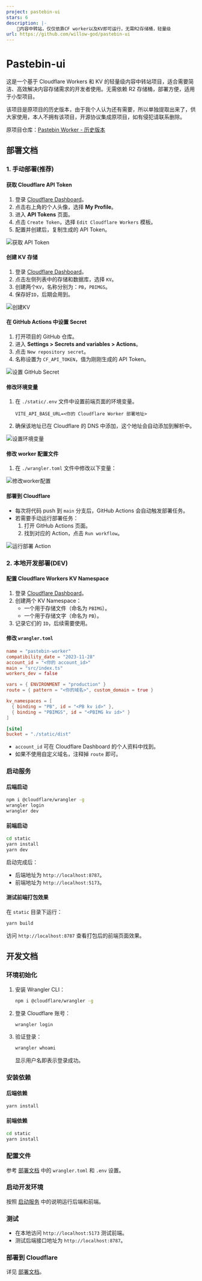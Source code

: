 ```yaml
---
project: pastebin-ui
stars: 6
description: |-
    💼内容中转站，仅仅依靠CF worker以及KV即可运行，无需R2存储桶，轻量级
url: https://github.com/willow-god/pastebin-ui
---
```


# Pastebin-ui

这是一个基于 Cloudflare Workers 和 KV 的轻量级内容中转站项目，适合需要简洁、高效解决内容存储需求的开发者使用。无需依赖 R2 存储桶，部署方便，适用于小型项目。

该项目是原项目的历史版本，由于我个人认为还有需要，所以单独提取出来了，供大家使用，本人不拥有该项目，开源协议集成原项目，如有侵犯请联系删除。

原项目仓库：[Pastebin Worker - 历史版本](https://github.com/xiadd/pastebin-worker)

## 部署文档

### 1. 手动部署(推荐)

#### 获取 Cloudflare API Token

1. 登录 [Cloudflare Dashboard](https://dash.cloudflare.com/)。
2. 点击右上角的个人头像，选择 **My Profile**。
3. 进入 **API Tokens** 页面。
4. 点击 `Create Token`，选择 `Edit Cloudflare Workers` 模板。
5. 配置并创建后，复制生成的 API Token。

![获取 API Token](./docs/get_api.png)

#### 创建 KV 存储

1. 登录 [Cloudflare Dashboard](https://dash.cloudflare.com/)。
2. 点击左侧列表中的存储和数据库，选择 `KV`。
3. 创建两个`KV`，名称分别为：`PB`，`PBIMGS`。
4. 保存好`ID`，后期会用到。
   
![创建KV](/docs/create_kv.png)

#### 在 GitHub Actions 中设置 Secret

1. 打开项目的 GitHub 仓库。
2. 进入 **Settings > Secrets and variables > Actions**。
3. 点击 `New repository secret`。
4. 名称设置为 `CF_API_TOKEN`，值为刚刚生成的 API Token。

![设置 GitHub Secret](./docs/set_secret.png)

#### 修改环境变量

1. 在 `./static/.env` 文件中设置前端页面的环境变量。
   ```env
   VITE_API_BASE_URL=<你的 Cloudflare Worker 部署地址>
   ```
2. 确保该地址已在 Cloudflare 的 DNS 中添加，这个地址会自动添加到解析中。

![设置环境变量](./docs/set_env.png)

#### 修改 worker 配置文件

1. 在 `./wrangler.toml` 文件中修改以下变量：

![修改worker配置](./docs//set_worker_env.png)

#### 部署到 Cloudflare

- 每次将代码 push 到 `main` 分支后，GitHub Actions 会自动触发部署任务。
- 若需要手动运行部署任务：
  1. 打开 GitHub Actions 页面。
  2. 找到对应的 Action，点击 `Run workflow`。

![运行部署 Action](./docs/run_action.png)

### 2. 本地开发部署(DEV)

#### 配置 Cloudflare Workers KV Namespace

1. 登录 [Cloudflare Dashboard](https://dash.cloudflare.com/)。
2. 创建两个 KV Namespace：
   - 一个用于存储文件（命名为 `PBIMG`）。
   - 一个用于存储文字（命名为 `PB`）。
3. 记录它们的 `ID`，后续需要使用。

#### 修改 `wrangler.toml`

```toml
name = "pastebin-worker"
compatibility_date = "2023-11-28"
account_id = "<你的 account_id>"
main = "src/index.ts"
workers_dev = false

vars = { ENVIRONMENT = "production" }
route = { pattern = "<你的域名>", custom_domain = true }

kv_namespaces = [
  { binding = "PB", id = "<PB kv id>" },
  { binding = "PBIMGS", id = "<PBIMG kv id>" }
]

[site]
bucket = "./static/dist"
```

- `account_id` 可在 Cloudflare Dashboard 的个人资料中找到。
- 如果不使用自定义域名，注释掉 `route` 即可。

### 启动服务

#### 后端启动

```bash
npm i @cloudflare/wrangler -g
wrangler login
wrangler dev
```

#### 前端启动

```bash
cd static
yarn install
yarn dev
```

启动完成后：
- 后端地址为 `http://localhost:8787`。
- 前端地址为 `http://localhost:5173`。

#### 测试前端打包效果

在 `static` 目录下运行：

```bash
yarn build
```

访问 `http://localhost:8787` 查看打包后的前端页面效果。

## 开发文档

### 环境初始化

1. 安装 Wrangler CLI：

   ```bash
   npm i @cloudflare/wrangler -g
   ```

2. 登录 Cloudflare 账号：

   ```bash
   wrangler login
   ```

3. 验证登录：

   ```bash
   wrangler whoami
   ```

   显示用户名即表示登录成功。

### 安装依赖

#### 后端依赖

```bash
yarn install
```

#### 前端依赖

```bash
cd static
yarn install
```

### 配置文件

参考 [部署文档](#配置-cloudflare-workers-kv-namespace) 中的 `wrangler.toml` 和 `.env` 设置。

### 启动开发环境

按照 [启动服务](#启动服务) 中的说明运行后端和前端。

### 测试

- 在本地访问 `http://localhost:5173` 测试前端。
- 测试后端接口地址为 `http://localhost:8787`。

### 部署到 Cloudflare

详见 [部署文档](#部署文档)。
